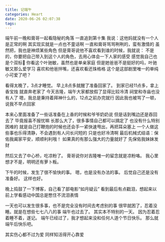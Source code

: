 ```yaml
---
title: 记端午
categories: Heart
date: 2020-06-26 02:07:38
tags:
---
```



端午前一晚和膏哥一起看隐秘的角落
一直追到第十集
我说：这他妈就没有一个人是正常的啊
其实现实就是一点也不童话啊
一直和膏哥骂骂咧咧的，蛮有激情的
虽然把，我也是神烦某些角色
但是膏哥说他不喜欢看到谁的时候，我就说：
不是的，你要把自己带入到这个人的角色，去用心体会一下人家的感受
感觉我自己也是个双标🐶
你看这个叶驰敏，虽然也是单亲家庭
但是她爸爸不是挺好的吗，叶驰敏又那么爱学习
喜欢和他爸拌嘴，还喜欢看还珠格格
这个是这部剧里唯一的单纯小可爱了吧？
<!-- more -->

看得太晚了，3点才睡觉。
早上8点多就醒了准备回家了。
到家已经11点多，拿上香宝烛
就直奔老家了
今天吉隆，端午大家都放假了显得比较冷清
祠堂和寺庙也没有人了
嗯，我总是秉持着拜神什么的，12点之前办完就行
因此我也被骂了一顿，说我不早点回家

本来心里面准备了一些话准备在上香的时候和爷爷奶奶说
但是话到嘴边还是吞回去了
毕竟报喜不报忧嘛
长那么大了，很多事情自己都可以搞定了
也没有什么特别困难的
就是自己打鞭炮的时候也还会手一紧快速甩出，再把耳朵塞上
一个人做这些事也乐得清静，不会遇到有人问长问短的
只是也好冷清啊
最后机械式结语：保佑我阖家平安，顺顺利利哦！
如果真的有那么强大的力量就好了
先保佑我妹妹发财

然后又去了中心桥，吃凉粉了。
膏哥说你对吉隆唯一的留念就是凉粉咯。
我心里想才不是，明明还有萝卜粄。

下午的时候，发生了很不愉快的事。
嗯，也是没有办法的事。
后觉自己还是没有准备好。
这样也好。

晚上捣鼓了一下博客，自己看了部电影“如月疑云”
看到最后有点戳泪，想起来以前上学看感动中国总是憋住不流泪表情

一天也可以发生很多事，也不是完全没有时间去考虑别的事
很早就困了，忍着没睡。就是在想些七七八八的事
端午也过去了。
其实本不特别的一天。
因为忍着忍着睡不着，遂记。
端午已经过了，我才想起来没和任何人道个节日快乐。
那么就端午后快乐吧。

其实伤心都不过为爱
同样知活得开心靠爱

